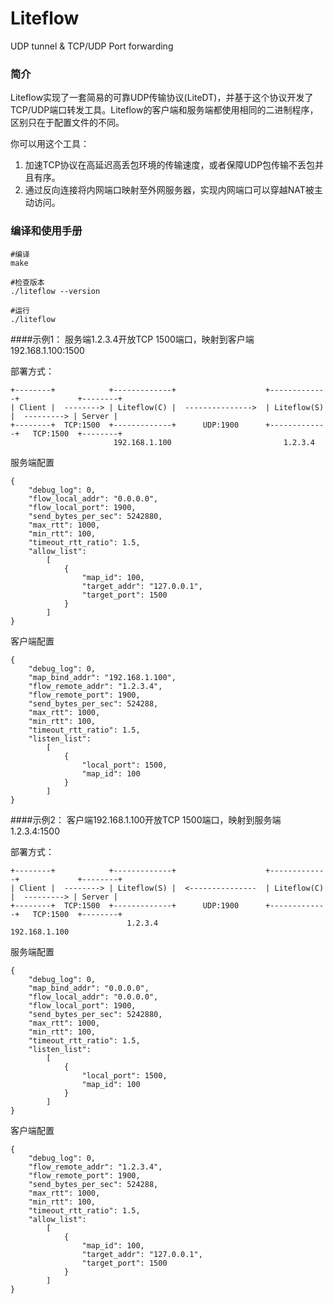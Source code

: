# Liteflow
UDP tunnel &amp; TCP/UDP Port forwarding

### 简介

Liteflow实现了一套简易的可靠UDP传输协议(LiteDT)，并基于这个协议开发了TCP/UDP端口转发工具。Liteflow的客户端和服务端都使用相同的二进制程序，区别只在于配置文件的不同。

你可以用这个工具：

1. 加速TCP协议在高延迟高丢包环境的传输速度，或者保障UDP包传输不丢包并且有序。
2. 通过反向连接将内网端口映射至外网服务器，实现内网端口可以穿越NAT被主动访问。


### 编译和使用手册

```
#编译
make

#检查版本
./liteflow --version

#运行
./liteflow
```

####示例1： 服务端1.2.3.4开放TCP 1500端口，映射到客户端192.168.1.100:1500

部署方式：
```
+--------+            +-------------+                    +-------------+             +--------+
| Client |  --------> | Liteflow(C) |  --------------->  | Liteflow(S) |  ---------> | Server |
+--------+  TCP:1500  +-------------+      UDP:1900      +-------------+   TCP:1500  +--------+
                       192.168.1.100                         1.2.3.4
```

服务端配置
```
{
    "debug_log": 0,
    "flow_local_addr": "0.0.0.0",
    "flow_local_port": 1900,
    "send_bytes_per_sec": 5242880,
    "max_rtt": 1000,
    "min_rtt": 100,
    "timeout_rtt_ratio": 1.5,
    "allow_list": 
        [   
            {   
                "map_id": 100,
                "target_addr": "127.0.0.1",
                "target_port": 1500
            }
        ]
}

```

客户端配置
```
{
    "debug_log": 0,
    "map_bind_addr": "192.168.1.100",
    "flow_remote_addr": "1.2.3.4",
    "flow_remote_port": 1900,
    "send_bytes_per_sec": 524288,
    "max_rtt": 1000,
    "min_rtt": 100,
    "timeout_rtt_ratio": 1.5,
    "listen_list": 
        [
            {
                "local_port": 1500,
                "map_id": 100
            }
        ]
}

```

####示例2： 客户端192.168.1.100开放TCP 1500端口，映射到服务端1.2.3.4:1500

部署方式：
```
+--------+            +-------------+                    +-------------+             +--------+
| Client |  --------> | Liteflow(S) |  <---------------  | Liteflow(C) |  ---------> | Server |
+--------+  TCP:1500  +-------------+      UDP:1900      +-------------+   TCP:1500  +--------+
                          1.2.3.4                         192.168.1.100
```

服务端配置
```
{
    "debug_log": 0,
    "map_bind_addr": "0.0.0.0",
    "flow_local_addr": "0.0.0.0",
    "flow_local_port": 1900,
    "send_bytes_per_sec": 5242880,
    "max_rtt": 1000,
    "min_rtt": 100,
    "timeout_rtt_ratio": 1.5,
    "listen_list": 
        [
            {
                "local_port": 1500,
                "map_id": 100
            }
        ]
}

```

客户端配置
```
{
    "debug_log": 0,
    "flow_remote_addr": "1.2.3.4",
    "flow_remote_port": 1900,
    "send_bytes_per_sec": 524288,
    "max_rtt": 1000,
    "min_rtt": 100,
    "timeout_rtt_ratio": 1.5,
    "allow_list": 
        [   
            {   
                "map_id": 100,
                "target_addr": "127.0.0.1",
                "target_port": 1500
            }
        ]
}

```
